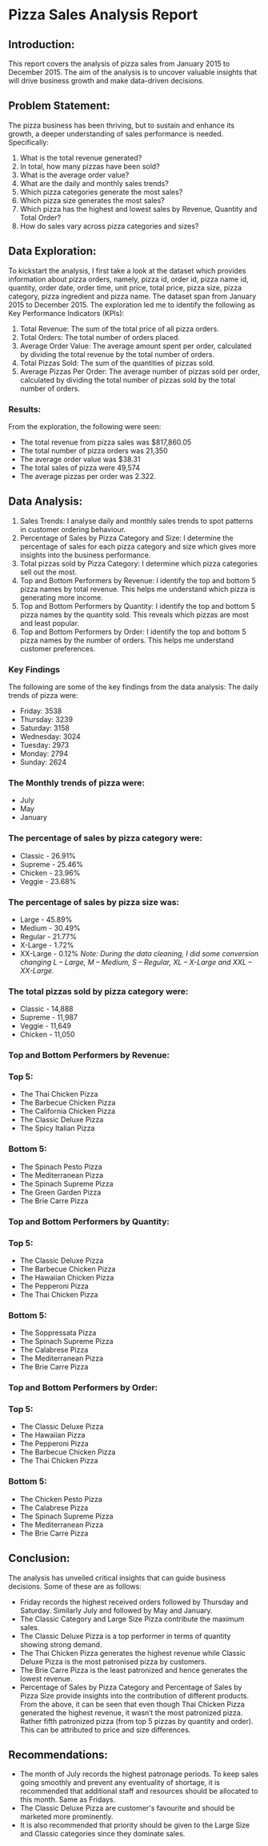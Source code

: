 # Pizza Sales Analysis Report

## Introduction:
This report covers the analysis of pizza sales from January 2015 to December 2015. The aim of the analysis is to uncover valuable insights that will drive business growth and make data-driven decisions.

## Problem Statement:
The pizza business has been thriving, but to sustain and enhance its growth, a deeper understanding of sales performance is needed. Specifically:
1.	What is the total revenue generated?
2.	In total, how many pizzas have been sold?
3.	What is the average order value?
4.	What are the daily and monthly sales trends?
5.	Which pizza categories generate the most sales?
6.	Which pizza size generates the most sales?
7.	Which pizza has the highest and lowest sales by Revenue, Quantity and Total Order?
8.	How do sales vary across pizza categories and sizes?

## Data Exploration:
To kickstart the analysis, I first take a look at the dataset which provides information about pizza orders, namely, pizza id, order id, pizza name id, quantity, order date, order time, unit price, total price, pizza size, pizza category, pizza ingredient and pizza name. The dataset span from January 2015 to December 2015.
The exploration led me to identify the following as Key Performance Indicators (KPIs):
1.	Total Revenue: The sum of the total price of all pizza orders.
2.	Total Orders: The total number of orders placed.
3.	Average Order Value: The average amount spent per order, calculated by dividing the total revenue by the total number of orders.
4.	Total Pizzas Sold: The sum of the quantities of pizzas sold.
5.	Average Pizzas Per Order: The average number of pizzas sold per order, calculated by dividing the total number of pizzas sold by the total number of orders.

### Results:
From the exploration, the following were seen:
-	The total revenue from pizza sales was $817,860.05
-	The total number of pizza orders was 21,350
-	The average order value was $38.31
-	The total sales of pizza were 49,574
-	The average pizzas per order was 2.322.

## Data Analysis:
1.	Sales Trends: I analyse daily and monthly sales trends to spot patterns in customer ordering behaviour.
2.	Percentage of Sales by Pizza Category and Size: I determine the percentage of sales for each pizza category and size which gives more insights into the business performance.
3.	Total pizzas sold by Pizza Category: I determine which pizza categories sell out the most.
4.	Top and Bottom Performers by Revenue: I identify the top and bottom 5 pizza names by total revenue. This helps me understand which pizza is generating more income.
5.	Top and Bottom Performers by Quantity: I identify the top and bottom 5 pizza names by the quantity sold. This reveals which pizzas are most and least popular.
6.	Top and Bottom Performers by Order: I identify the top and bottom 5 pizza names by the number of orders. This helps me understand customer preferences.

### Key Findings
The following are some of the key findings from the data analysis:
The daily trends of pizza were:
-	Friday: 3538
-	Thursday: 3239
-	Saturday: 3158
-	Wednesday: 3024
-	Tuesday: 2973
-	Monday: 2794
-	Sunday: 2624

### The Monthly trends of pizza were:
-	July
-	May
-	January

### The percentage of sales by pizza category were:
-	Classic - 26.91%
-	Supreme - 25.46%
-	Chicken - 23.96%
-	Veggie - 23.68%

### The percentage of sales by pizza size was:
-	Large - 45.89%
-	Medium - 30.49%
-	Regular - 21.77%
-	X-Large - 1.72%
-	XX-Large - 0.12%
*Note: During the data cleaning, I did some conversion changing L – Large, M – Medium, S – Regular, XL – X-Large and XXL – XX-Large.*

### The total pizzas sold by pizza category were:
-	Classic - 14,888
-	Supreme - 11,987
-	Veggie - 11,649
-	Chicken - 11,050

### Top and Bottom Performers by Revenue:
### Top 5:
-	The Thai Chicken Pizza
-	The Barbecue Chicken Pizza
-	The California Chicken Pizza
-	The Classic Deluxe Pizza
-	The Spicy Italian Pizza
### Bottom 5:
-	The Spinach Pesto Pizza
-	The Mediterranean Pizza
-	The Spinach Supreme Pizza
-	The Green Garden Pizza
-	The Brie Carre Pizza

### Top and Bottom Performers by Quantity:
### Top 5:
-	The Classic Deluxe Pizza
-	The Barbecue Chicken Pizza
-	The Hawaiian Chicken Pizza
-	The Pepperoni Pizza
-	The Thai Chicken Pizza
### Bottom 5:
-	The Soppressata Pizza
-	The Spinach Supreme Pizza
-	The Calabrese Pizza
-	The Mediterranean Pizza
-	The Brie Carre Pizza

### Top and Bottom Performers by Order:
### Top 5:
-	The Classic Deluxe Pizza
-	The Hawaiian Pizza
-	The Pepperoni Pizza
-	The Barbecue Chicken Pizza
-	The Thai Chicken Pizza
### Bottom 5:
-	The Chicken Pesto Pizza
-	The Calabrese Pizza
-	The Spinach Supreme Pizza
-	The Mediterranean Pizza
-	The Brie Carre Pizza

## Conclusion:
The analysis has unveiled critical insights that can guide business decisions. Some of these are as follows:
-	Friday records the highest received orders followed by Thursday and Saturday. Similarly July and followed by May and January.
-	The Classic Category and Large Size Pizza contribute the maximum sales.
-	The Classic Deluxe Pizza is a top performer in terms of quantity showing strong demand.
-	The Thai Chicken Pizza generates the highest revenue while Classic Deluxe Pizza is the most patronised pizza by customers.
-	The Brie Carre Pizza is the least patronized and hence generates the lowest revenue.
-	Percentage of Sales by Pizza Category and Percentage of Sales by Pizza Size provide insights into the contribution of different products.
From the above, it can be seen that even though Thai Chicken Pizza generated the highest revenue, it wasn’t the most patronized pizza. Rather fifth patronized pizza (from top 5 pizzas by quantity and order). This can be attributed to price and size differences.

## Recommendations:
-	The month of July records the highest patronage periods. To keep sales going smoothly and prevent any eventuality of shortage, it is recommended that additional staff and resources should be allocated to this month. Same as Fridays.
-	The Classic Deluxe Pizza are customer's favourite and should be marketed more prominently.
-	It is also recommended that priority should be given to the Large Size and Classic categories since they dominate sales.
